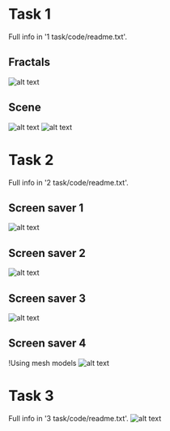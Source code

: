 # Task 1
Full info in '1 task/code/readme.txt'.
## Fractals
![alt text](https://github.com/ariolwork/uni_mashgraph/blob/master/1%20task/code/screen01.jpg)
## Scene
![alt text](https://github.com/ariolwork/uni_mashgraph/blob/master/1%20task/code/screen02.jpg)
![alt text](https://github.com/ariolwork/uni_mashgraph/blob/master/1%20task/code/screen03.png)

# Task 2
Full info in '2 task/code/readme.txt'.
## Screen saver 1
![alt text](https://github.com/ariolwork/uni_mashgraph/blob/master/2%20task/code/screen01.jpg)
## Screen saver 2
![alt text](https://github.com/ariolwork/uni_mashgraph/blob/master/2%20task/code/screen02.jpg)
## Screen saver 3
![alt text](https://github.com/ariolwork/uni_mashgraph/blob/master/2%20task/code/screen03.jpg)
## Screen saver 4
!Using mesh models
![alt text](https://github.com/ariolwork/uni_mashgraph/blob/master/2%20task/code/screen04.png)

# Task 3
Full info in '3 task/code/readme.txt'.
![alt text](https://github.com/ariolwork/uni_mashgraph/blob/master/3%20task/code/screen01.png)
